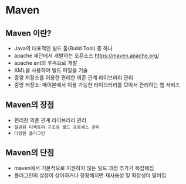# Maven

## Maven 이란?

* Java의 대표적인 빌드 툴(Build Tool) 중 하나
* apache 재단에서 개발하는 오픈소스 <https://maven.apache.org/>
* apache ant의 후속으로 개발
* XML을 사용하여 빌드 파일을 기술
* 중앙 저장소를 이용한 편리한 의존 관계 라이브러리 관리
* 중앙 저장소: 메이븐에서 이용 가능한 라이브러리를 모아서 관리하는 웹 서비스

## Maven의 장점

* 편리한 의존 관계 라이브러리 관리
* `일관된 디렉토리 구조와 빌드 프로세스 관리`
* `다양한 플러그인`

## Maven의 단점

* maven에서 기본적으로 지원하지 않는 빌드 과정 추가가 복잡해짐
* 플러그인의 설정이 상이하거나 장황해지면 재사용성 및 확장성이 떨어짐
